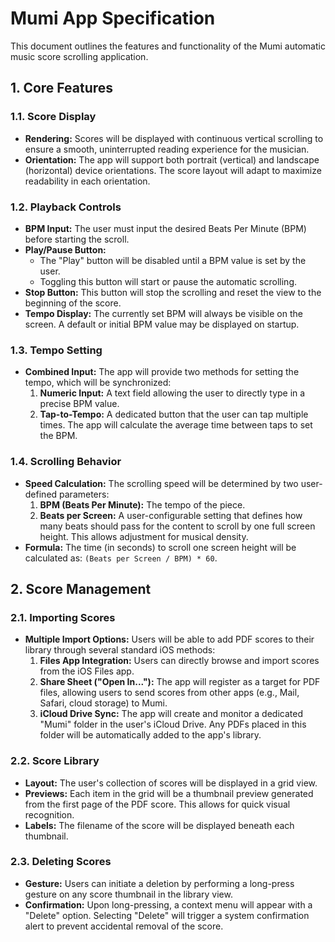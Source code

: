 # Mumi App Specification

This document outlines the features and functionality of the Mumi automatic music score scrolling application.

## 1. Core Features

### 1.1. Score Display

- **Rendering:** Scores will be displayed with continuous vertical scrolling to ensure a smooth, uninterrupted reading experience for the musician.
- **Orientation:** The app will support both portrait (vertical) and landscape (horizontal) device orientations. The score layout will adapt to maximize readability in each orientation.

### 1.2. Playback Controls

- **BPM Input:** The user must input the desired Beats Per Minute (BPM) before starting the scroll.
- **Play/Pause Button:** 
    - The "Play" button will be disabled until a BPM value is set by the user.
    - Toggling this button will start or pause the automatic scrolling.
- **Stop Button:** This button will stop the scrolling and reset the view to the beginning of the score.
- **Tempo Display:** The currently set BPM will always be visible on the screen. A default or initial BPM value may be displayed on startup.

### 1.3. Tempo Setting

- **Combined Input:** The app will provide two methods for setting the tempo, which will be synchronized:
    1.  **Numeric Input:** A text field allowing the user to directly type in a precise BPM value.
    2.  **Tap-to-Tempo:** A dedicated button that the user can tap multiple times. The app will calculate the average time between taps to set the BPM.

### 1.4. Scrolling Behavior

- **Speed Calculation:** The scrolling speed will be determined by two user-defined parameters:
    1.  **BPM (Beats Per Minute):** The tempo of the piece.
    2.  **Beats per Screen:** A user-configurable setting that defines how many beats should pass for the content to scroll by one full screen height. This allows adjustment for musical density.
- **Formula:** The time (in seconds) to scroll one screen height will be calculated as: `(Beats per Screen / BPM) * 60`.

## 2. Score Management

### 2.1. Importing Scores

- **Multiple Import Options:** Users will be able to add PDF scores to their library through several standard iOS methods:
    1.  **Files App Integration:** Users can directly browse and import scores from the iOS Files app.
    2.  **Share Sheet ("Open In..."):** The app will register as a target for PDF files, allowing users to send scores from other apps (e.g., Mail, Safari, cloud storage) to Mumi.
    3.  **iCloud Drive Sync:** The app will create and monitor a dedicated "Mumi" folder in the user's iCloud Drive. Any PDFs placed in this folder will be automatically added to the app's library.

### 2.2. Score Library

- **Layout:** The user's collection of scores will be displayed in a grid view.
- **Previews:** Each item in the grid will be a thumbnail preview generated from the first page of the PDF score. This allows for quick visual recognition.
- **Labels:** The filename of the score will be displayed beneath each thumbnail.

### 2.3. Deleting Scores

- **Gesture:** Users can initiate a deletion by performing a long-press gesture on any score thumbnail in the library view.
- **Confirmation:** Upon long-pressing, a context menu will appear with a "Delete" option. Selecting "Delete" will trigger a system confirmation alert to prevent accidental removal of the score.